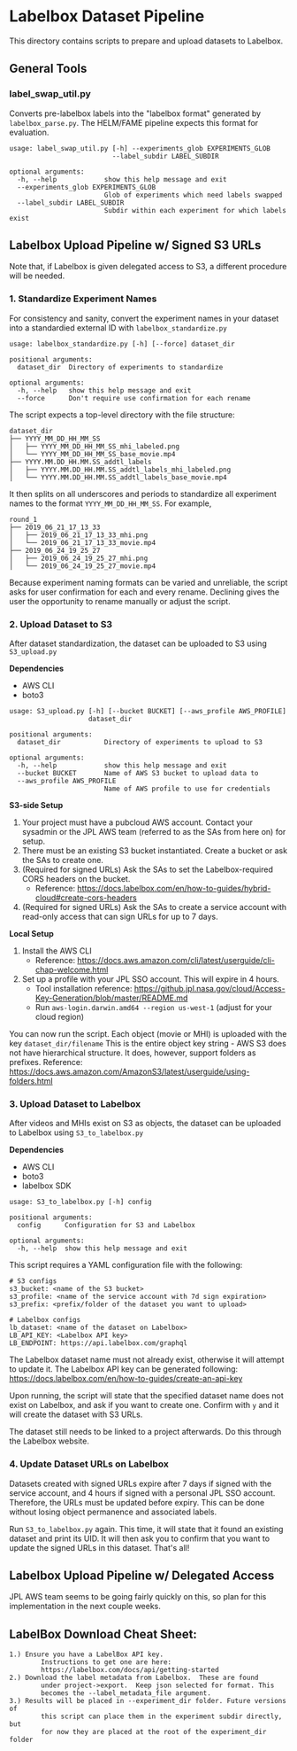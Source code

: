 # Labelbox Dataset Pipeline

This directory contains scripts to prepare and upload datasets to Labelbox.

## General Tools

### label_swap_util.py

Converts pre-labelbox labels into the "labelbox format" generated by 
`labelbox_parse.py`. The HELM/FAME pipeline expects this format for evaluation.

```
usage: label_swap_util.py [-h] --experiments_glob EXPERIMENTS_GLOB
                          --label_subdir LABEL_SUBDIR

optional arguments:
  -h, --help            show this help message and exit
  --experiments_glob EXPERIMENTS_GLOB
                        Glob of experiments which need labels swapped
  --label_subdir LABEL_SUBDIR
                        Subdir within each experiment for which labels exist
```

## Labelbox Upload Pipeline w/ Signed S3 URLs

Note that, if Labelbox is given delegated access to S3, a different procedure
will be needed.

### 1. Standardize Experiment Names

For consistency and sanity, convert the experiment names in your dataset into
a standardied external ID with `labelbox_standardize.py`

```
usage: labelbox_standardize.py [-h] [--force] dataset_dir

positional arguments:
  dataset_dir  Directory of experiments to standardize

optional arguments:
  -h, --help   show this help message and exit
  --force      Don't require use confirmation for each rename
```

The script expects a top-level directory with the file structure:
```
dataset_dir
├── YYYY_MM_DD_HH_MM_SS
│   ├── YYYY_MM_DD_HH_MM_SS_mhi_labeled.png
│   └── YYYY_MM_DD_HH_MM_SS_base_movie.mp4
├── YYYY.MM.DD_HH.MM.SS_addtl_labels
│   ├── YYYY.MM.DD_HH.MM.SS_addtl_labels_mhi_labeled.png
│   └── YYYY.MM.DD_HH.MM.SS_addtl_labels_base_movie.mp4
```

It then splits on all underscores and periods to standardize all experiment
names to the format `YYYY_MM_DD_HH_MM_SS`. For example,
```
round_1
├── 2019_06_21_17_13_33
│   ├── 2019_06_21_17_13_33_mhi.png
│   └── 2019_06_21_17_13_33_movie.mp4
├── 2019_06_24_19_25_27
│   ├── 2019_06_24_19_25_27_mhi.png
│   └── 2019_06_24_19_25_27_movie.mp4
```

Because experiment naming formats can be varied and unreliable, the script
asks for user confirmation for each and every rename. Declining gives the
user the opportunity to rename manually or adjust the script.

### 2. Upload Dataset to S3

After dataset standardization, the dataset can be uploaded to S3 using
`S3_upload.py`

**Dependencies**
- AWS CLI
- boto3

```
usage: S3_upload.py [-h] [--bucket BUCKET] [--aws_profile AWS_PROFILE]
                    dataset_dir

positional arguments:
  dataset_dir           Directory of experiments to upload to S3

optional arguments:
  -h, --help            show this help message and exit
  --bucket BUCKET       Name of AWS S3 bucket to upload data to
  --aws_profile AWS_PROFILE
                        Name of AWS profile to use for credentials
```

**S3-side Setup**
1.  Your project must have a pubcloud AWS account. Contact your sysadmin or the
    JPL AWS team (referred to as the SAs from here on) for setup.
2.  There must be an existing S3 bucket instantiated. Create a bucket or ask
    the SAs to create one.
3.  (Required for signed URLs) Ask the SAs to set the
    Labelbox-required CORS headers on the bucket.
    - Reference: https://docs.labelbox.com/en/how-to-guides/hybrid-cloud#create-cors-headers
4.  (Required for signed URLs) Ask the SAs to create a service account with
    read-only access that can sign URLs for up to 7 days.

**Local Setup**
1.  Install the AWS CLI
    - Reference: https://docs.aws.amazon.com/cli/latest/userguide/cli-chap-welcome.html
2.  Set up a profile with your JPL SSO account. This will expire in 4 hours.
    - Tool installation reference: https://github.jpl.nasa.gov/cloud/Access-Key-Generation/blob/master/README.md
    - Run `aws-login.darwin.amd64 --region us-west-1` (adjust for your cloud
    region)

You can now run the script. Each object (movie or MHI) is uploaded with the key
`dataset_dir/filename`
This is the entire object key string - AWS S3 does not have hierarchical 
structure. It does, however, support folders as prefixes. 
Reference: https://docs.aws.amazon.com/AmazonS3/latest/userguide/using-folders.html

### 3. Upload Dataset to Labelbox

After videos and MHIs exist on S3 as objects, the dataset can be uploaded to
Labelbox using `S3_to_labelbox.py`

**Dependencies**
- AWS CLI
- boto3
- labelbox SDK

```
usage: S3_to_labelbox.py [-h] config

positional arguments:
  config      Configuration for S3 and Labelbox

optional arguments:
  -h, --help  show this help message and exit
```

This script requires a YAML configuration file with the following:

```
# S3 configs
s3_bucket: <name of the S3 bucket>
s3_profile: <name of the service account with 7d sign expiration>
s3_prefix: <prefix/folder of the dataset you want to upload>

# Labelbox configs
lb_dataset: <name of the dataset on Labelbox>
LB_API_KEY: <Labelbox API key>
LB_ENDPOINT: https://api.labelbox.com/graphql
```

The Labelbox dataset name must not already exist, otherwise it will attempt to
update it. The Labelbox API key can be generated following: https://docs.labelbox.com/en/how-to-guides/create-an-api-key

Upon running, the script will state that the specified dataset name does not
exist on Labelbox, and ask if you want to create one. Confirm with `y` and it
will create the dataset with S3 URLs.

The dataset still needs to be linked to a project afterwards. Do this through
the Labelbox website.

### 4. Update Dataset URLs on Labelbox

Datasets created with signed URLs expire after 7 days if signed with the
service account, and 4 hours if signed with a personal JPL SSO account.
Therefore, the URLs must be updated before expiry. This can be done without
losing object permanence and associated labels.

Run `S3_to_labelbox.py` again. This time, it will state that it found an
existing dataset and print its UID. It will then ask you to confirm that you
want to update the signed URLs in this dataset. That's all!

## Labelbox Upload Pipeline w/ Delegated Access

JPL AWS team seems to be going fairly quickly on this, so plan for this
implementation in the next couple weeks.

## LabelBox Download Cheat Sheet:
```
1.) Ensure you have a LabelBox API key.
        Instructions to get one are here:
        https://labelbox.com/docs/api/getting-started
2.) Download the label metadata from Labelbox.  These are found
        under project->export.  Keep json selected for format. This
        becomes the --label_metadata_file argument.
3.) Results will be placed in --experiment_dir folder. Future versions of
        this script can place them in the experiment subdir directly, but
        for now they are placed at the root of the experiment_dir folder 
```